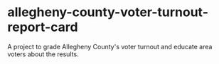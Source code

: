 allegheny-county-voter-turnout-report-card
==========================================

A project to grade Allegheny County's voter turnout and educate area voters about the results.